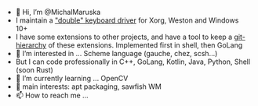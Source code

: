 - 👋 Hi, I’m @MichalMaruska
- I maintain a ["double" keyboard driver](https://github.com/MichalMaruska/fork-plugin/) for Xorg, Weston and Windows 10+
- I have some extensions to other projects, and have a tool to keep a [git-hierarchy](https://github.com/MichalMaruska/git-hierarchy-go) of these extensions. Implemented first in shell, then GoLang
- 👀 I’m interested in ... Scheme language (gauche, chez, scsh...)
- But I can code professionally in C++, GoLang, Kotlin, Java, Python, Shell (soon Rust)
- 🌱 I’m currently learning ... OpenCV
- 💞️ main interests: apt packaging, sawfish WM
- 📫 How to reach me ...

<!---
MichalMaruska-TomTom/MichalMaruska-TomTom is a ✨ special ✨ repository because its `README.md` (this file) appears on your GitHub profile.
You can click the Preview link to take a look at your changes.
--->
